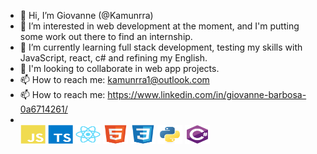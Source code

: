 - 👋 Hi, I’m Giovanne (@Kamunrra)
- 👀 I’m interested in web development at the moment, and I'm putting some work out there to find an internship.
- 🌱 I’m currently learning full stack development, testing my skills with JavaScript, react, c# and refining my English.
- 💞️ I'm looking to collaborate in web app projects.
- 📫 How to reach me: kamunrra1@outlook.com
- 📫 How to reach me: https://www.linkedin.com/in/giovanne-barbosa-0a6714261/
- <div style="display: inline_block"><br>
  <img align="center" alt="Gio-Js" height="30" width="40" src="https://raw.githubusercontent.com/devicons/devicon/master/icons/javascript/javascript-plain.svg">
  <img align="center" alt="Gio-Ts" height="30" width="40" src="https://raw.githubusercontent.com/devicons/devicon/master/icons/typescript/typescript-plain.svg">
  <img align="center" alt="Gio-React" height="30" width="40" src="https://raw.githubusercontent.com/devicons/devicon/master/icons/react/react-original.svg">
  <img align="center" alt="Gio-HTML" height="30" width="40" src="https://raw.githubusercontent.com/devicons/devicon/master/icons/html5/html5-original.svg">
  <img align="center" alt="Gio-CSS" height="30" width="40" src="https://raw.githubusercontent.com/devicons/devicon/master/icons/css3/css3-original.svg">
  <img align="center" alt="Gio-Python" height="30" width="40" src="https://raw.githubusercontent.com/devicons/devicon/master/icons/python/python-original.svg">
  <img align="center" alt="Gio-Csharp" height="30" width="40" src="https://raw.githubusercontent.com/devicons/devicon/master/icons/csharp/csharp-original.svg">
</div>

<!---
Kamunrra/Kamunrra is a ✨ special ✨ repository because its `README.md` (this file) appears on your GitHub profile.
You can click the Preview link to take a look at your changes.
--->
